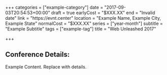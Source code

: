 +++
categories = ["example-category"]
date = "2017-09-03T20:54:53+00:00"
draft = true
earlyCost = "$XXX.XX"
end = "Invalid date"
link = "https://evnt.center"
location = "Example Name, Example City, Example State"
normalCost = "$XXX.XX"
series = ["year-month"]
subtitle = "Example Subtitle"
tags = ["example-tag"]
title = "Web Unleashed 2017"

+++

## Conference Details: 

Example Content. Replace with details.
